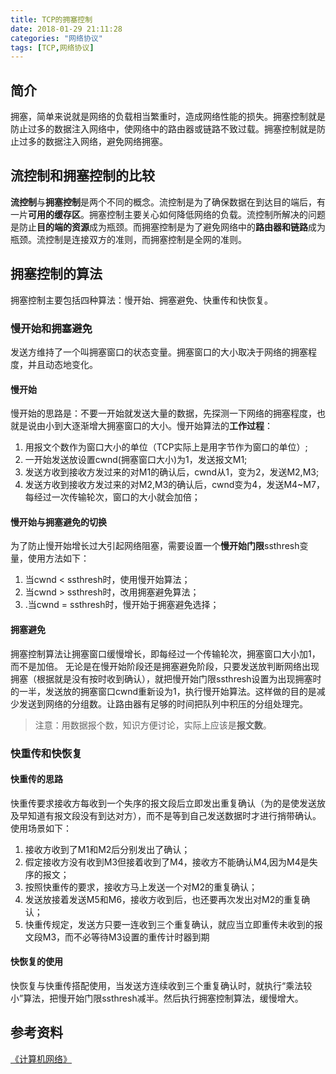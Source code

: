 ```yaml
---
title: TCP的拥塞控制
date: 2018-01-29 21:11:28
categories: "网络协议" 
tags: [TCP,网络协议]
---
```


## 简介

拥塞，简单来说就是网络的负载相当繁重时，造成网络性能的损失。拥塞控制就是防止过多的数据注入网络中，使网络中的路由器或链路不致过载。拥塞控制就是防止过多的数据注入网络，避免网络拥塞。

<!-- more -->

##  流控制和拥塞控制的比较

**流控制**与**拥塞控制**是两个不同的概念。流控制是为了确保数据在到达目的端后，有一片**可用的缓存区**。拥塞控制主要关心如何降低网络的负载。流控制所解决的问题是防止**目的端的资源**成为瓶颈。而拥塞控制是为了避免网络中的**路由器和链路**成为瓶颈。流控制是连接双方的准则，而拥塞控制是全网的准则。



## 拥塞控制的算法

拥塞控制主要包括四种算法：慢开始、拥塞避免、快重传和快恢复。

### 慢开始和拥塞避免

发送方维持了一个叫拥塞窗口的状态变量。拥塞窗口的大小取决于网络的拥塞程度，并且动态地变化。

#### 慢开始

慢开始的思路是：不要一开始就发送大量的数据，先探测一下网络的拥塞程度，也就是说由小到大逐渐增大拥塞窗口的大小。慢开始算法的**工作过程**：

1. 用报文个数作为窗口大小的单位（TCP实际上是用字节作为窗口的单位）;
2. 一开始发送放设置cwnd(拥塞窗口大小)为1，发送报文M1;
3. 发送方收到接收方发过来的对M1的确认后，cwnd从1，变为2，发送M2,M3;
4. 发送方收到接收方发过来的对M2,M3的确认后，cwnd变为4，发送M4~M7，每经过一次传输轮次，窗口的大小就会加倍；

#### 慢开始与拥塞避免的切换

为了防止慢开始增长过大引起网络阻塞，需要设置一个**慢开始门限**ssthresh变量，使用方法如下：

1. 当cwnd < ssthresh时，使用慢开始算法；
2. 当cwnd > ssthresh时，改用拥塞避免算法；
3. .当cwnd = ssthresh时，慢开始于拥塞避免选择；

#### 拥塞避免

拥塞控制算法让拥塞窗口缓慢增长，即每经过一个传输轮次，拥塞窗口大小加1，而不是加倍。
无论是在慢开始阶段还是拥塞避免阶段，只要发送放判断网络出现拥塞（根据就是没有按时收到确认），就把慢开始门限ssthresh设置为出现拥塞时的一半，发送放的拥塞窗口cwnd重新设为1，执行慢开始算法。这样做的目的是减少发送到网络的分组数。让路由器有足够的时间把队列中积压的分组处理完。

> 注意：用数据报个数，知识方便讨论，实际上应该是**报文数**。

### 快重传和快恢复

#### 快重传的思路

快重传要求接收方每收到一个失序的报文段后立即发出重复确认（为的是使发送放及早知道有报文段没有到达对方），而不是等到自己发送数据时才进行捎带确认。使用场景如下：

1. 接收方收到了M1和M2后分别发出了确认；
2. 假定接收方没有收到M3但接着收到了M4，接收方不能确认M4,因为M4是失序的报文；
3. 按照快重传的要求，接收方马上发送一个对M2的重复确认；
4. 发送放接着发送M5和M6，接收方收到后，也还要再次发出对M2的重复确认；
5. 快重传规定，发送方只要一连收到三个重复确认，就应当立即重传未收到的报文段M3，而不必等待M3设置的重传计时器到期

#### 快恢复的使用

快恢复与快重传搭配使用，当发送方连续收到三个重复确认时，就执行“乘法较小”算法，把慢开始门限ssthresh减半。然后执行拥塞控制算法，缓慢增大。

## 参考资料

[《计算机网络》](https://book.douban.com/subject/2970300/) 